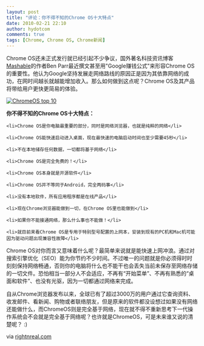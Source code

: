 ```yaml
---
layout: post
title: "评论：你不得不知的Chrome OS十大特点"
date: 2010-02-21 22:10
author: hydotcom
comments: true
tags: [Chrome, Chrome OS, Chrome新闻]
---
```

Chrome OS还未正式发行就已经引起不少争议，国外著名科技资讯博客[Mashable](http://Mashable.com)的作者Ben Parr最近撰文甚至用"Google赚钱公式"来形容Chrome OS的重要性。他认为Google坚持发展走网络路线的原因正是因为其依靠网络的成功，在网时间越长就越能增加收入。那么如何做到这点呢？Chrome OS及其产品将带给用户更快更简易的体验。

<a href="http://img.chromi.org/2010/02/ChromeOS-top-10.jpg">![](http://img.chromi.org/2010/02/ChromeOS-top-10.jpg "ChromeOS top 10")</a>

**你不得不知的Chrome OS十大特点：**
<!--more-->
	<li>Chrome OS是你电脑最重要的部分，同时是网络浏览器，也就是纯粹的网络</li>

	<li>Chrome OS能快速启动进入桌面，现在最快速的电脑启动时间也至少需要45秒</li>

	<li>不在本地储存任何数据，一切都将基于网络</li>

	<li>Chrome OS是完全免费的！</li>

	<li>Chrome OS本身就是开源软件</li>

	<li>Chrome OS并不等同于Android，完全两码事</li>

	<li>没有本地软件，所有应用程序都是在线产品</li>

	<li>现在Chrome浏览器能做到一切，在Chrome OS里也能做到</li>

	<li>如果你不能接通网络，那么什么事也不能做！</li>

	<li>就目前来看Chrome OS是专用于特别型号配置的上网本，安装到现有的PC机和Mac机可能因为驱动问题出现兼容性故障</li>


Chrome OS对你而言又意味着什么呢？最简单来说就是能快速上网冲浪。通过对搜索引擎优化（SEO）能为你节约不少时间。不过唯一的问题就是你必须得时时刻刻保持网络畅通，否则你的电脑将什么也不能干也会丢失当前未保存至网络存储的一切文件。恐怕相当一部分人不会适应，不再有“开始菜单”、不再有熟悉的“桌面和软件”、也没有光驱，因为一切都通过网络来完成。

自从Chrome浏览器发布以来，全球已有了超过3000万的用户通过它查询资料、收发邮件、看新闻、购物或者联络朋友，但是原来的软件都没设想过如果没有网络还能做什么，而ChromeOS则是完全基于网络，现在就不得不重新思考下一代操作系统会不会就是完全基于网络呢？也许就是ChromeOS，可是未来谁又说的清楚呢？ :)

via [rightnreal.com](http://rightnreal.com/google-chrome-os-top-10-features/)


